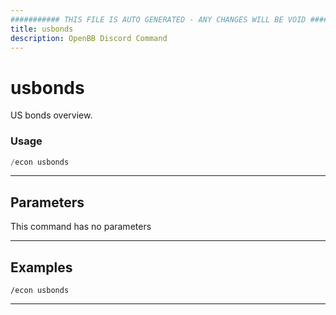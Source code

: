 ```yaml
---
########### THIS FILE IS AUTO GENERATED - ANY CHANGES WILL BE VOID ###########
title: usbonds
description: OpenBB Discord Command
---
```


# usbonds

US bonds overview.

### Usage

```python wordwrap
/econ usbonds
```

---

## Parameters

This command has no parameters



---

## Examples

```
/econ usbonds
```
---
